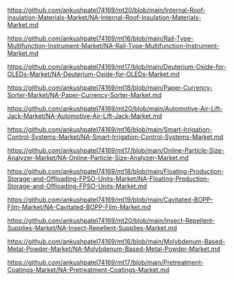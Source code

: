 <p><a href="https://github.com/ankushpatel74169/mt20/blob/main/Internal-Roof-Insulation-Materials-Market/NA-Internal-Roof-Insulation-Materials-Market.md">https://github.com/ankushpatel74169/mt20/blob/main/Internal-Roof-Insulation-Materials-Market/NA-Internal-Roof-Insulation-Materials-Market.md</a></p><p><a href="https://github.com/ankushpatel74169/mt16/blob/main/Rail-Type-Multifunction-Instrument-Market/NA-Rail-Type-Multifunction-Instrument-Market.md">https://github.com/ankushpatel74169/mt16/blob/main/Rail-Type-Multifunction-Instrument-Market/NA-Rail-Type-Multifunction-Instrument-Market.md</a></p><p><a href="https://github.com/ankushpatel74169/mt17/blob/main/Deuterium-Oxide-for-OLEDs-Market/NA-Deuterium-Oxide-for-OLEDs-Market.md">https://github.com/ankushpatel74169/mt17/blob/main/Deuterium-Oxide-for-OLEDs-Market/NA-Deuterium-Oxide-for-OLEDs-Market.md</a></p><p><a href="https://github.com/ankushpatel74169/mt18/blob/main/Paper-Currency-Sorter-Market/NA-Paper-Currency-Sorter-Market.md">https://github.com/ankushpatel74169/mt18/blob/main/Paper-Currency-Sorter-Market/NA-Paper-Currency-Sorter-Market.md</a></p><p><a href="https://github.com/ankushpatel74169/mt20/blob/main/Automotive-Air-Lift-Jack-Market/NA-Automotive-Air-Lift-Jack-Market.md">https://github.com/ankushpatel74169/mt20/blob/main/Automotive-Air-Lift-Jack-Market/NA-Automotive-Air-Lift-Jack-Market.md</a></p><p><a href="https://github.com/ankushpatel74169/mt16/blob/main/Smart-Irrigation-Control-Systems-Market/NA-Smart-Irrigation-Control-Systems-Market.md">https://github.com/ankushpatel74169/mt16/blob/main/Smart-Irrigation-Control-Systems-Market/NA-Smart-Irrigation-Control-Systems-Market.md</a></p><p><a href="https://github.com/ankushpatel74169/mt17/blob/main/Online-Particle-Size-Analyzer-Market/NA-Online-Particle-Size-Analyzer-Market.md">https://github.com/ankushpatel74169/mt17/blob/main/Online-Particle-Size-Analyzer-Market/NA-Online-Particle-Size-Analyzer-Market.md</a></p><p><a href="https://github.com/ankushpatel74169/mt18/blob/main/Floating-Production-Storage-and-Offloading-FPSO-Units-Market/NA-Floating-Production-Storage-and-Offloading-FPSO-Units-Market.md">https://github.com/ankushpatel74169/mt18/blob/main/Floating-Production-Storage-and-Offloading-FPSO-Units-Market/NA-Floating-Production-Storage-and-Offloading-FPSO-Units-Market.md</a></p><p><a href="https://github.com/ankushpatel74169/mt19/blob/main/Cavitated-BOPP-Film-Market/NA-Cavitated-BOPP-Film-Market.md">https://github.com/ankushpatel74169/mt19/blob/main/Cavitated-BOPP-Film-Market/NA-Cavitated-BOPP-Film-Market.md</a></p><p><a href="https://github.com/ankushpatel74169/mt20/blob/main/Insect-Repellent-Supplies-Market/NA-Insect-Repellent-Supplies-Market.md">https://github.com/ankushpatel74169/mt20/blob/main/Insect-Repellent-Supplies-Market/NA-Insect-Repellent-Supplies-Market.md</a></p><p><a href="https://github.com/ankushpatel74169/mt16/blob/main/Molybdenum-Based-Metal-Powder-Market/NA-Molybdenum-Based-Metal-Powder-Market.md">https://github.com/ankushpatel74169/mt16/blob/main/Molybdenum-Based-Metal-Powder-Market/NA-Molybdenum-Based-Metal-Powder-Market.md</a></p><p><a href="https://github.com/ankushpatel74169/mt17/blob/main/Pretreatment-Coatings-Market/NA-Pretreatment-Coatings-Market.md">https://github.com/ankushpatel74169/mt17/blob/main/Pretreatment-Coatings-Market/NA-Pretreatment-Coatings-Market.md</a></p>
